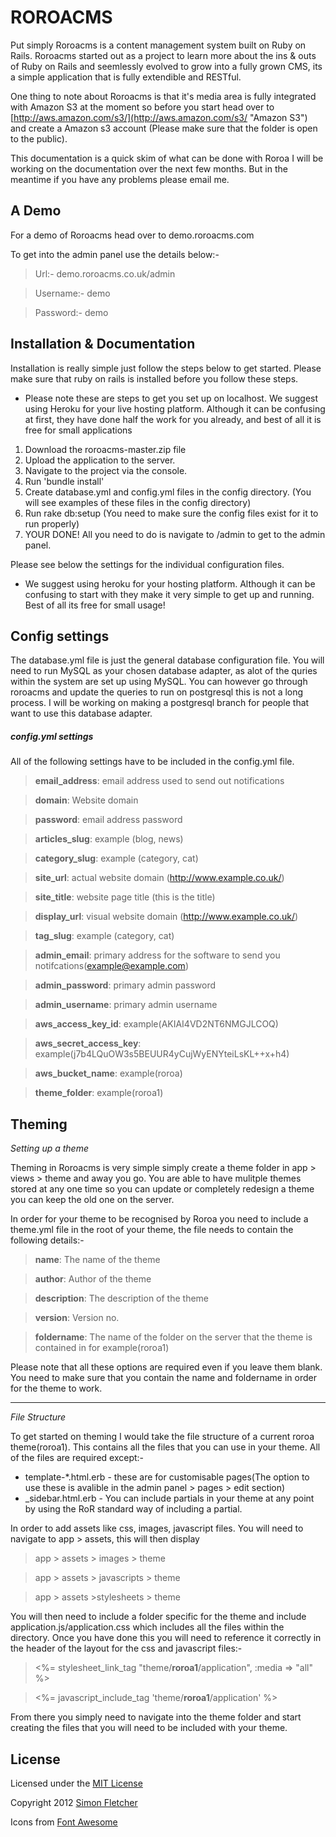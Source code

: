 # ROROACMS

Put simply Roroacms is a content management system built on Ruby on Rails. Roroacms started out as a project to learn more about the ins & outs of Ruby on Rails and seemlessly evolved to grow into a fully grown CMS, its a simple application that is fully extendible and RESTful.

One thing to note about Roroacms is that it's media area is fully integrated with Amazon S3 at the moment so before you start head over to [http://aws.amazon.com/s3/](http://aws.amazon.com/s3/ "Amazon S3") and create a Amazon s3 account (Please make sure that the folder is open to the public).

This documentation is a quick skim of what can be done with Roroa I will be working on the documentation over the next few months. But in the meantime if you have any problems please email me.

## A Demo

For a demo of Roroacms head over to demo.roroacms.com

To get into the admin panel use the details below:-

> Url:- demo.roroacms.co.uk/admin

> Username:- demo

> Password:- demo

## Installation & Documentation 

Installation is really simple just follow the steps below to get started. Please make sure that ruby on rails is installed before you follow these steps.

* Please note these are steps to get you set up on localhost. We suggest using Heroku for your live hosting platform. Although it can be confusing at first, they have done half the work for you already, and best of all it is free for small applications

1.  Download the roroacms-master.zip file
2.  Upload the application to the server.
3.  Navigate to the project via the console.
4.  Run 'bundle install'
5.	Create database.yml and config.yml files in the config directory. (You will see examples of these files in the config directory)
6.	Run rake db:setup (You need to make sure the config files exist for it to run properly)
7.	YOUR DONE! All you need to do is navigate to /admin to get to the admin panel.

Please see below the settings for the individual configuration files.

* We suggest using heroku for your hosting platform. Although it can be confusing to start with they make it very simple to get up and running. Best of all its free for small usage!

## Config settings

The database.yml file is just the general database configuration file. You will need to run MySQL as your chosen database adapter, as alot of the quries within the system are set up using MySQL. You can however go through roroacms and update the queries to run on postgresql this is not a long process. I will be working on making a postgresql branch for people that want to use this database adapter. 

##### config.yml settings 

All of the following settings have to be included in the config.yml file.

> **email_address**: email address used to send out notifications

> **domain**: Website domain

> **password**: email address password

> **articles_slug**: example (blog, news)

> **category_slug**: example (category, cat)

> **site_url**: actual website domain (http://www.example.co.uk/)

> **site_title**: website page title (this is the title)

> **display_url**: visual website domain (http://www.example.co.uk/)

> **tag_slug**: example (category, cat)

> **admin_email**: primary address for the software to send you notifcations(example@example.com)

> **admin_password**: primary admin password

> **admin_username**: primary admin username

> **aws_access_key_id**: example(AKIAI4VD2NT6NMGJLCOQ)

> **aws_secret_access_key**: example(j7b4LQuOW3s5BEUUR4yCujWyENYteiLsKL++x+h4)

> **aws_bucket_name**: example(roroa)

> **theme_folder**: example(roroa1)

## Theming

*Setting up a theme*

Theming in Roroacms is very simple simply create a theme folder in app > views > theme and away you go. You are able to have mulitple themes stored at any one time so you can update or completely redesign a theme you can keep the old one on the server. 

In order for your theme to be recognised by Roroa you need to include a theme.yml file in the root of your theme, the file needs to contain the following details:-

> **name**: The name of the theme

> **author**: Author of the theme

> **description**: The description of the theme

> **version**: Version no.

> **foldername**: The name of the folder on the server that the theme is contained in for example(roroa1)

Please note that all these options are required even if you leave them blank. You need to make sure that you contain the name and foldername in order for the theme to work.

------------------

*File Structure*

To get started on theming I would take the file structure of a current roroa theme(roroa1). This contains all the files that you can use in your theme. All of the files are required except:-

* template-*.html.erb - these are for customisable pages(The option to use these is avalible in the admin panel > pages > edit section)
* _sidebar.html.erb - You can include partials in your theme at any point by using the RoR standard way of including a partial.

In order to add assets like css, images, javascript files. You will need to navigate to app > assets, this will then display 

> app > assets > images > theme

> app > assets > javascripts > theme

> app > assets >stylesheets > theme 

You will then need to include a folder specific for the theme and include application.js/application.css which includes all the files within the directory. Once you have done this you will need to reference it correctly in the header of the layout for the css and javascript files:- 

> <%= stylesheet_link_tag "theme/**roroa1**/application", :media => "all" %>

> <%= javascript_include_tag 'theme/**roroa1**/application' %>

From there you simply need to navigate into the theme folder and start creating the files that you will need to be included with your theme.

## License

Licensed under the [MIT License](http://creativecommons.org/licenses/MIT/)

Copyright 2012 [Simon Fletcher](https://github.com/fletcher890)

Icons from [Font Awesome](http://fortawesome.github.io/Font-Awesome/)